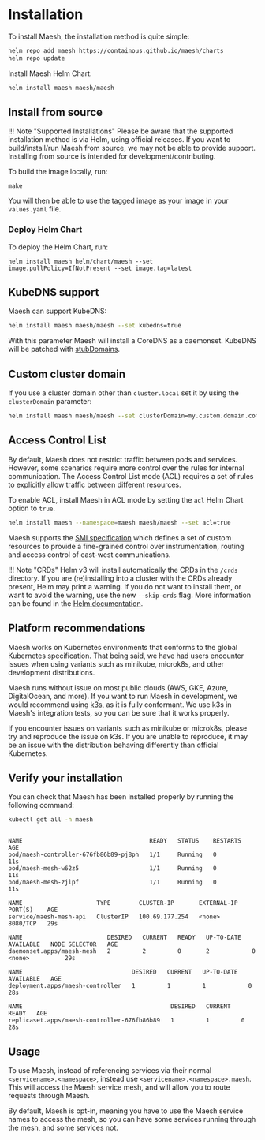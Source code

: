 # Installation

To install Maesh, the installation method is quite simple:

```bash
helm repo add maesh https://containous.github.io/maesh/charts
helm repo update
```

Install Maesh Helm Chart:

```bash
helm install maesh maesh/maesh
```

## Install from source

!!! Note "Supported Installations"
    Please be aware that the supported installation method is via Helm, using official releases.
    If you want to build/install/run Maesh from source, we may not be able to provide support.
    Installing from source is intended for development/contributing.

To build the image locally, run:

```shell
make
```

You will then be able to use the tagged image as your image in your `values.yaml` file.

### Deploy Helm Chart

To deploy the Helm Chart, run:

```shell
helm install maesh helm/chart/maesh --set image.pullPolicy=IfNotPresent --set image.tag=latest
```

## KubeDNS support

Maesh can support KubeDNS:

```bash
helm install maesh maesh/maesh --set kubedns=true
```

With this parameter Maesh will install a CoreDNS as a daemonset.
KubeDNS will be patched with [stubDomains](https://kubernetes.io/docs/tasks/administer-cluster/dns-custom-nameservers/#example).

## Custom cluster domain

If you use a cluster domain other than `cluster.local` set it by using the `clusterDomain` parameter:

```bash
helm install maesh maesh/maesh --set clusterDomain=my.custom.domain.com
```

## Access Control List

By default, Maesh does not restrict traffic between pods and services. However, some scenarios require more control
over the rules for internal communication. The Access Control List mode (ACL) requires a set of rules to explicitly allow 
traffic between different resources.

To enable ACL, install Maesh in ACL mode by setting the `acl` Helm Chart option to `true`.

```bash
helm install maesh --namespace=maesh maesh/maesh --set acl=true
```

Maesh supports the [SMI specification](https://smi-spec.io/) which defines a set of custom resources
to provide a fine-grained control over instrumentation, routing and access control of east-west communications.

!!! Note "CRDs"
    Helm v3 will install automatically the CRDs in the `/crds` directory.
    If you are (re)installing into a cluster with the CRDs already present, Helm may print a warning.
    If you do not want to install them, or want to avoid the warning, use the new `--skip-crds` flag.
    More information can be found in the [Helm documentation](https://helm.sh/docs/chart_best_practices/custom_resource_definitions/#method-1-let-helm-do-it-for-you).

## Platform recommendations

Maesh works on Kubernetes environments that conforms to the global Kubernetes specification.
That being said, we have had users encounter issues when using variants such as minikube, microk8s,
and other development distributions.

Maesh runs without issue on most public clouds (AWS, GKE, Azure, DigitalOcean, and more).
If you want to run Maesh in development, we would recommend using [k3s](https://k3s.io/), as it is fully conformant.
We use k3s in Maesh's integration tests, so you can be sure that it works properly.

If you encounter issues on variants such as minikube or microk8s, please try and reproduce the issue on k3s.
If you are unable to reproduce, it may be an issue with the distribution behaving differently than official Kubernetes.

## Verify your installation

You can check that Maesh has been installed properly by running the following command:

```bash tab="Command"
kubectl get all -n maesh
```

```text tab="Expected Output"

NAME                                    READY   STATUS    RESTARTS   AGE
pod/maesh-controller-676fb86b89-pj8ph   1/1     Running   0          11s
pod/maesh-mesh-w62z5                    1/1     Running   0          11s
pod/maesh-mesh-zjlpf                    1/1     Running   0          11s

NAME                     TYPE        CLUSTER-IP       EXTERNAL-IP   PORT(S)    AGE
service/maesh-mesh-api   ClusterIP   100.69.177.254   <none>        8080/TCP   29s

NAME                        DESIRED   CURRENT   READY   UP-TO-DATE   AVAILABLE   NODE SELECTOR   AGE
daemonset.apps/maesh-mesh   2         2         0       2            0           <none>          29s

NAME                               DESIRED   CURRENT   UP-TO-DATE   AVAILABLE   AGE
deployment.apps/maesh-controller   1         1         1            0           28s

NAME                                          DESIRED   CURRENT   READY   AGE
replicaset.apps/maesh-controller-676fb86b89   1         1         0       28s
```

## Usage

To use Maesh, instead of referencing services via their normal `<servicename>.<namespace>`, instead use `<servicename>.<namespace>.maesh`.
This will access the Maesh service mesh, and will allow you to route requests through Maesh.

By default, Maesh is opt-in, meaning you have to use the Maesh service names to access the mesh, so you can have some services running through the mesh, and some services not.
